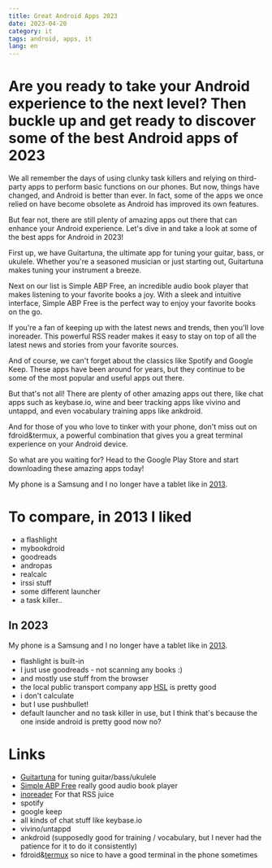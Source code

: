 ```yaml
---
title: Great Android Apps 2023
date: 2023-04-20
category: it
tags: android, apps, it
lang: en
---
```


# Are you ready to take your Android experience to the next level? Then buckle up and get ready to discover some of the best Android apps of 2023

We all remember the days of using clunky task killers and relying on third-party apps to perform basic functions on our phones. But now, things have changed, and Android is better than ever. In fact, some of the apps we once relied on have become obsolete as Android has improved its own features.

But fear not, there are still plenty of amazing apps out there that can enhance your Android experience. Let's dive in and take a look at some of the best apps for Android in 2023!

First up, we have Guitartuna, the ultimate app for tuning your guitar, bass, or ukulele. Whether you're a seasoned musician or just starting out, Guitartuna makes tuning your instrument a breeze.

Next on our list is Simple ABP Free, an incredible audio book player that makes listening to your favorite books a joy. With a sleek and intuitive interface, Simple ABP Free is the perfect way to enjoy your favorite books on the go.

If you're a fan of keeping up with the latest news and trends, then you'll love inoreader. This powerful RSS reader makes it easy to stay on top of all the latest news and stories from your favorite sources.

And of course, we can't forget about the classics like Spotify and Google Keep. These apps have been around for years, but they continue to be some of the most popular and useful apps out there.

But that's not all! There are plenty of other amazing apps out there, like chat apps such as keybase.io, wine and beer tracking apps like vivino and untappd, and even vocabulary training apps like ankdroid.

And for those of you who love to tinker with your phone, don't miss out on fdroid&termux, a powerful combination that gives you a great terminal experience on your Android device.

So what are you waiting for? Head to the Google Play Store and start downloading these amazing apps today!

My phone is a Samsung and I no longer have a tablet like in [2013](https://guldmyr.com/great-android-apps).

# To compare, in 2013 I liked

- a flashlight
- mybookdroid
- goodreads
- andropas
- realcalc
- irssi stuff
- some different launcher
- a task killer..

## In 2023

My phone is a Samsung and I no longer have a tablet like in [2013](https://guldmyr.com/great-android-apps).

- flashlight is built-in
- I just use goodreads - not scanning any books :)
- and mostly use stuff from the browser
- the local public transport company app [HSL](https://play.google.com/store/apps/details?id=fi.hsl.app) is pretty good
- i don't calculate
- but I use pushbullet!
- default launcher and no task killer in use, but I think that's because the one inside android is pretty good now no?

# Links

- [Guitartuna](https://play.google.com/store/apps/details?id=com.ovelin.guitartuna) for tuning guitar/bass/ukulele
- [Simple ABP Free](https://play.google.com/store/apps/details?id=mdmt.sabp.free) really good audio book player
- [inoreader](https://inoreader.com/) For that RSS juice
- spotify
- google keep
- all kinds of chat stuff like keybase.io
- vivino/untappd
- ankdroid (supposedly good for training / vocabulary, but I never had the patience for it to do it consistently)
- fdroid&[termux](https://f-droid.org/packages/com.termux/) so nice to have a good terminal in the phone sometimes
